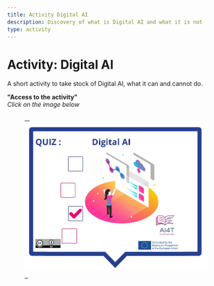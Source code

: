 ```yaml
---
title: Activity Digital AI
description: Discovery of what is Digital AI and what it is not
type: activity
---
```


# Activity: Digital AI

A short activity to take stock of Digital AI, what it can and cannot do.

**"Access to the activity"**  
_Click on the image below_

<a href="3-1-2-2-activity-what-type-of-ai/3-1-2-2-Digital-AI.html" target="_blank"><figure> 
  <img src="images/VisuelQUIZDigitalAI.jpg" alt="Digital AI"/>  
</figure></a>
